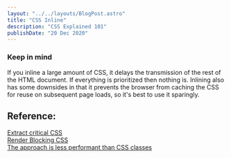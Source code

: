 ```yaml
---
layout: "../../layouts/BlogPost.astro"
title: "CSS Inline"
description: "CSS Explained 101"
publishDate: "20 Dec 2020"
---
```


### Keep in mind
 If you inline a large amount of CSS, it delays the transmission of the rest of the HTML document. If everything is prioritized then nothing is. Inlining also has some downsides in that it prevents the browser from caching the CSS for reuse on subsequent page loads, so it's best to use it sparingly.

## Reference:
[Extract critical CSS](https://web.dev/extract-critical-css/) <br/>
[Render Blocking CSS](https://developers.google.com/web/fundamentals/performance/critical-rendering-path/render-blocking-css) <br/>
[The approach is less performant than CSS classes](https://esbench.com/bench/5908f78199634800a0347e94) <br/>
